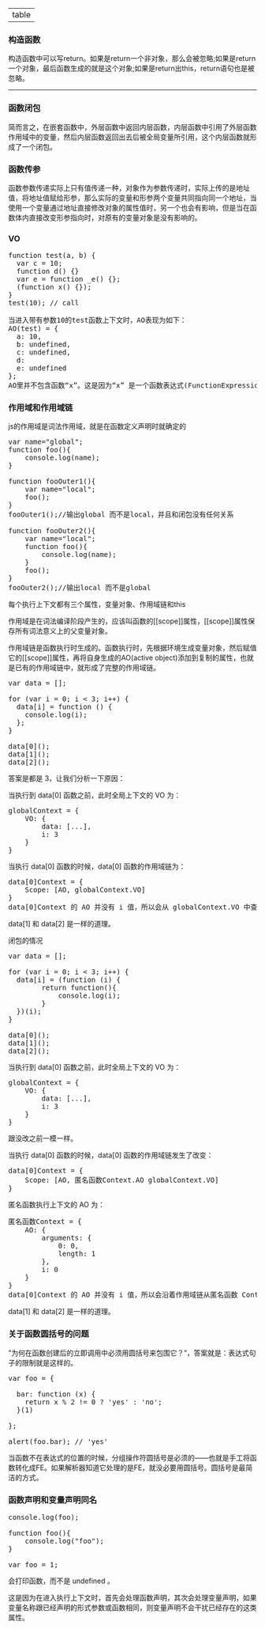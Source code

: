 <table>
<tr>
<td>table</td>
</tr>
</table>

### 构造函数

构造函数中可以写return。如果是return一个非对象，那么会被忽略;如果是return一个对象，最后函数生成的就是这个对象;如果是return出this，return语句也是被忽略。
<hr/>

### 函数闭包

简而言之，在嵌套函数中，外层函数中返回内层函数，内层函数中引用了外层函数作用域中的变量，然后内层函数返回出去后被全局变量所引用，这个内层函数就形成了一个闭包。

### 函数传参

函数参数传递实际上只有值传递一种，对象作为参数传递时，实际上传的是地址值，将地址值赋给形参，那么实际的变量和形参两个变量共同指向同一个地址，当使用一个变量通过地址直接修改对象的属性值时，另一个也会有影响，但是当在函数体内直接改变形参指向时，对原有的变量对象是没有影响的。

### VO
<pre>
function test(a, b) {
  var c = 10;
  function d() {}
  var e = function _e() {};
  (function x() {});
}
test(10); // call

当进入带有参数10的test函数上下文时，AO表现为如下：
AO(test) = {
  a: 10,
  b: undefined,
  c: undefined,
  d: <reference to FunctionDeclaration "d">
  e: undefined
};
AO里并不包含函数“x”。这是因为“x” 是一个函数表达式(FunctionExpression, 缩写为 FE) 而不是函数声明，函数表达式不会影响VO。 不管怎样，函数“_e” 同样也是函数表达式，但是就像我们下面将看到的那样，因为它分配给了变量 “e”，所以它可以通过名称“e”来访问。
</pre>

### 作用域和作用域链

js的作用域是词法作用域，就是在函数定义声明时就确定的
<pre>
var name="global";
function foo(){
    console.log(name);
}

function fooOuter1(){
    var name="local";
    foo();
}
fooOuter1();//输出global 而不是local，并且和闭包没有任何关系

function fooOuter2(){
    var name="local";
    function foo(){
        console.log(name);
    }
    foo();
}
fooOuter2();//输出local 而不是global
</pre>
每个执行上下文都有三个属性，变量对象、作用域链和this

作用域是在词法编译阶段产生的，应该叫函数的[[scope]]属性，[[scope]]属性保存所有词法意义上的父变量对象。

作用域链是函数执行时生成的。函数执行时，先根据环境生成变量对象，然后赋值它的[[scope]]属性，再将自身生成的AO(active object)添加到复制的属性，也就是已有的作用域链中，就形成了完整的作用域链。

<pre>
var data = [];

for (var i = 0; i < 3; i++) {
  data[i] = function () {
    console.log(i);
  };
}

data[0]();
data[1]();
data[2]();
</pre>
答案是都是 3，让我们分析一下原因：

当执行到 data[0] 函数之前，此时全局上下文的 VO 为：
<pre>
globalContext = {
    VO: {
        data: [...],
        i: 3
    }
}
</pre>
当执行 data[0] 函数的时候，data[0] 函数的作用域链为：
<pre>
data[0]Context = {
    Scope: [AO, globalContext.VO]
}
data[0]Context 的 AO 并没有 i 值，所以会从 globalContext.VO 中查找，i 为 3，所以打印的结果就是 3。
</pre>
data[1] 和 data[2] 是一样的道理。

闭包的情况
<pre>
var data = [];

for (var i = 0; i < 3; i++) {
  data[i] = (function (i) {
        return function(){
            console.log(i);
        }
  })(i);
}

data[0]();
data[1]();
data[2]();
</pre>
当执行到 data[0] 函数之前，此时全局上下文的 VO 为：

<pre>
globalContext = {
    VO: {
        data: [...],
        i: 3
    }
}
</pre>
跟没改之前一模一样。

当执行 data[0] 函数的时候，data[0] 函数的作用域链发生了改变：

<pre>
data[0]Context = {
    Scope: [AO, 匿名函数Context.AO globalContext.VO]
}
</pre>
匿名函数执行上下文的 AO 为：
<pre>
匿名函数Context = {
    AO: {
        arguments: {
            0: 0,
            length: 1
        },
        i: 0
    }
}
data[0]Context 的 AO 并没有 i 值，所以会沿着作用域链从匿名函数 Context.AO 中查找，这时候就会找 i 为 0，找到了就不会往 globalContext.VO 中查找了，即使 globalContext.VO 也有 i 的值(值为3)，所以打印的结果就是 0。
</pre>
data[1] 和 data[2] 是一样的道理。

### 关于函数圆括号的问题
”为何在函数创建后的立即调用中必须用圆括号来包围它？”，答案就是：表达式句子的限制就是这样的。
<pre>
var foo = {
 
  bar: function (x) {
    return x % 2 != 0 ? 'yes' : 'no';
  }(1)
 
};
 
alert(foo.bar); // 'yes'
</pre>
当函数不在表达式的位置的时候，分组操作符圆括号是必须的——也就是手工将函数转化成FE。如果解析器知道它处理的是FE，就没必要用圆括号。圆括号是最简洁的方式。

### 函数声明和变量声明同名
<pre>
console.log(foo);

function foo(){
    console.log("foo");
}

var foo = 1;
</pre>
会打印函数，而不是 undefined 。

这是因为在进入执行上下文时，首先会处理函数声明，其次会处理变量声明，如果变量名称跟已经声明的形式参数或函数相同，则变量声明不会干扰已经存在的这类属性。
